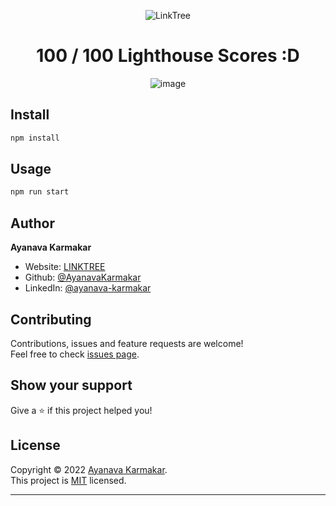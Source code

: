 <div align="center">

![LinkTree](https://socialify.git.ci/AyanavaKarmakar/LinkTree/image?description=1&font=KoHo&language=1&owner=1&pattern=Circuit%20Board&theme=Dark)

# 100 / 100 Lighthouse Scores :D

![image](https://user-images.githubusercontent.com/89210438/203784918-d5bc90b2-6a07-4432-b16a-0dd1f70d3ed3.png)

</div>

## Install

```sh
npm install
```

## Usage

```sh
npm run start
```

## Author

**Ayanava Karmakar**

- Website: [LINKTREE](https://linktree.ayanavakarmakar.software/)
- Github: [@AyanavaKarmakar](https://github.com/AyanavaKarmakar)
- LinkedIn: [@ayanava-karmakar](https://linkedin.com/in/ayanava-karmakar)

## Contributing

Contributions, issues and feature requests are welcome!<br />Feel free to check [issues page](https://github.com/AyanavaKarmakar/LinkTree/issues).

## Show your support

Give a ⭐️ if this project helped you!

## License

Copyright © 2022 [Ayanava Karmakar](https://github.com/AyanavaKarmakar).<br />
This project is [MIT](https://github.com/AyanavaKarmakar/LinkTree/blob/master/LICENSE) licensed.

---
